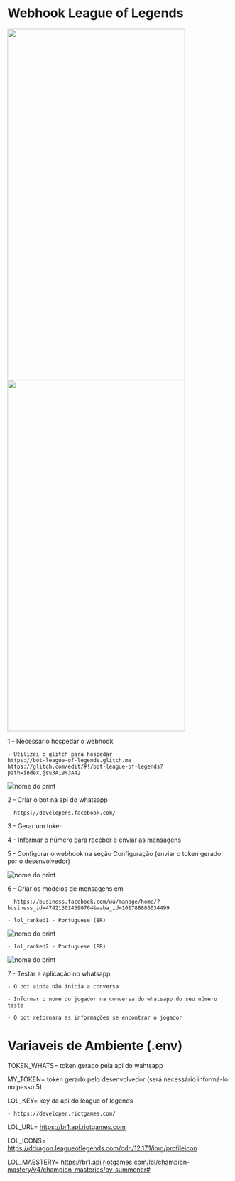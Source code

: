 # Webhook League of Legends

<img src="/img/exemplo1.jpeg" width="400" height="790">  <img src="/img/exemplo2.jpeg" width="400" height="790">

1 - Necessário hospedar o webhook 

    - Utilizei o glitch para hospedar 
    https://bot-league-of-legends.glitch.me
    https://glitch.com/edit/#!/bot-league-of-legends?path=index.js%3A19%3A42

![nome do print](/img/glitch.png)

2 - Criar o bot na api do whatsapp 
    
    - https://developers.facebook.com/

3 - Gerar um token

4 - Informar o número para receber e enviar as mensagens

5 - Configurar o webhook na seção Configuração (enviar o token gerado por o desenvolvedor)

![nome do print](/img/webhook.png)

6 - Criar os modelos de mensagens em 
    
    - https://business.facebook.com/wa/manage/home/?business_id=474213014590764&waba_id=101788886034499

    - lol_ranked1 - Portuguese (BR)
![nome do print](/img/lol_ranked1.png)


    - lol_ranked2 - Portuguese (BR)
![nome do print](/img/lol_ranked2.png)

7 - Testar a aplicação no whatsapp

    - O bot ainda não inicia a conversa

    - Informar o nome do jogador na conversa do whatsapp do seu número teste

    - O bot retornara as informações se encontrar o jogador


# Variaveis de Ambiente (.env)

TOKEN_WHATS=  token gerado pela api do wahtsapp

MY_TOKEN= token gerado pelo desenvolvedor (será necessário informá-lo no passo 5)

LOL_KEY= key da api do league of legends 

    - https://developer.riotgames.com/

LOL_URL= https://br1.api.riotgames.com

LOL_ICONS=  https://ddragon.leagueoflegends.com/cdn/12.17.1/img/profileicon

LOL_MAESTERY= https://br1.api.riotgames.com/lol/champion-mastery/v4/champion-masteries/by-summoner#
